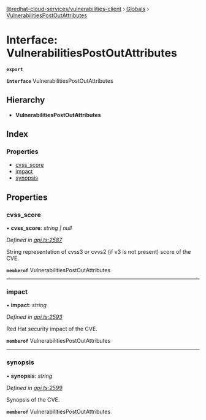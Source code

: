 [@redhat-cloud-services/vulnerabilities-client](../README.md) › [Globals](../globals.md) › [VulnerabilitiesPostOutAttributes](vulnerabilitiespostoutattributes.md)

# Interface: VulnerabilitiesPostOutAttributes

**`export`** 

**`interface`** VulnerabilitiesPostOutAttributes

## Hierarchy

* **VulnerabilitiesPostOutAttributes**

## Index

### Properties

* [cvss_score](vulnerabilitiespostoutattributes.md#cvss_score)
* [impact](vulnerabilitiespostoutattributes.md#impact)
* [synopsis](vulnerabilitiespostoutattributes.md#synopsis)

## Properties

###  cvss_score

• **cvss_score**: *string | null*

*Defined in [api.ts:2587](https://github.com/RedHatInsights/javascript-clients/blob/master/packages/vulnerabilities/api.ts#L2587)*

String representation of cvss3 or cvvs2 (if v3 is not present) score of the CVE.

**`memberof`** VulnerabilitiesPostOutAttributes

___

###  impact

• **impact**: *string*

*Defined in [api.ts:2593](https://github.com/RedHatInsights/javascript-clients/blob/master/packages/vulnerabilities/api.ts#L2593)*

Red Hat security impact of the CVE.

**`memberof`** VulnerabilitiesPostOutAttributes

___

###  synopsis

• **synopsis**: *string*

*Defined in [api.ts:2599](https://github.com/RedHatInsights/javascript-clients/blob/master/packages/vulnerabilities/api.ts#L2599)*

Synopsis of the CVE.

**`memberof`** VulnerabilitiesPostOutAttributes
